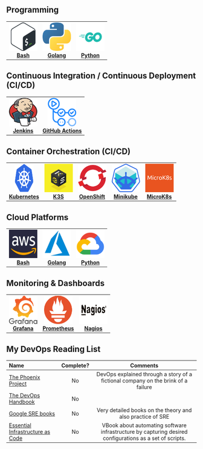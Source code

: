 ## Programming
<center>
  <table>
    <tr>
      <td align="center"><a href="resources/bash.md"><img src="images/bash.png" width="75px;" height="75px;" alt="Bash"/><br /><b>Bash</b></a></td>
      <td align="center"><a href="resources/golang.md"><img src="images/python.png" width="75px;" height="75px;" alt="Golang"/><br /><b>Golang</b></a></td>
      <td align="center"><a href="resources/python.md"><img src="images/go.png" width="75px;" height="75px;" alt="Python"/><br /><b>Python</b></a></td>
    </tr>
  </table>
</center>

##  Continuous Integration / Continuous Deployment (CI/CD)
<center>
  <table>
    <tr>
      <td align="center"><a href="resources/jenkins.md"><img src="images/jenkins.png" width="75px;" height="75px;" alt="Jenkins"/><br /><b>Jenkins</b></a></td>
      <td align="center"><a href="resources/githubactions.md"><img src="images/actions.png" width="75px;" height="75px;" alt="GitHub Actions"/><br /><b>GitHub Actions</b></a></td>
    </tr>
  </table>
</center>

##  Container Orchestration (CI/CD)
<center>
  <table>
    <tr>
      <td align="center"><a href="resources/kubernetes.md"><img src="images/kubernetes.png" width="50px;" height="75px;" alt="Kubernetes"/><br /><b>Kubernetes</b></a>
      <td align="center"><a href="resources/k3s.md"><img src="images/k3s.png" width="75px;" height="75px;" alt="K3S"/><br /><b>K3S</b></a>
      <td align="center"><a href="resources/openshift.md"><img src="images/openshift.png" width="75px;" height="75px;" alt="OpenShift"/><br /><b>OpenShift</b></a></td>
      <td align="center"><a href="resources/minikube.md"><img src="images/minikube.png" width="75px;" height="75px;" alt="Minikube"/><br /><b>Minikube</b></a></td>
      <td align="center"><a href="resources/microk8s.md"><img src="images/micro.png" width="75px;" height="75px;" alt="MicroK8s"/><br /><b>MicroK8s</b></a></td>
    </tr>
  </table>
</center>

## Cloud Platforms
<center>
  <table>
    <tr>
      <td align="center"><a href="resources/aws.md"><img src="images/aws.png" width="75px;" height="75px;" alt="AWS"/><br /><b>Bash</b></a></td>
      <td align="center"><a href="resources/azure.md"><img src="images/azure.png" width="75px;" height="75px;" alt="Azure"/><br /><b>Golang</b></a></td>
      <td align="center"><a href="resources/gcp.md"><img src="images/gcp.png" width="75px;" height="75px;" alt="GCP"/><br /><b>Python</b></a></td>
    </tr>
  </table>
</center>

## Monitoring & Dashboards
<center>
  <table>
    <tr>
      <td align="center"><a href="resources/grafana.md"><img src="images/grafana.png" width="75px;" height="75px;" alt="Grafana"/><br /><b>Grafana</b></a></td>
      <td align="center"><a href="resources/prometheus.md"><img src="images/prometheus.png" width="75px;" height="75px;" alt="Prometheus"/><br /><b>Prometheus</b></a></td>
      <td align="center"><a href="resources/nagios.md"><img src="images/nagios.png" width="75px;" height="75px;" alt="Nagios"/><br /><b>Nagios</b></a></td>
    </tr>
  </table>
</center>

## My DevOps Reading List
Name | Complete? | Comments
:------|:------:|:------:
[The Phoenix Project](https://www.amazon.com/Phoenix-Project-DevOps-Helping-Business/dp/1942788290) | No | DevOps explained through a story of a fictional company on the brink of a failure
[The DevOps Handbook](https://www.amazon.com/dp/1942788002) | No |
[Google SRE books](https://landing.google.com/sre/books) | No | Very detailed books on the theory and also practice of SRE
[Essential Infrastructure as Code](https://www.manning.com/books/essential-infrastructure-as-code) | No | VBook about automating software infrastructure by capturing desired configurations as a set of scripts.


